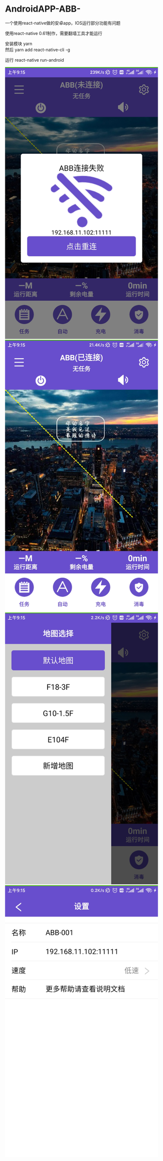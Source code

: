 # AndroidAPP-ABB-
一个使用react-native做的安卓app，IOS运行部分功能有问题

使用react-native 0.61制作，需要翻墙工具才能运行

安装模块
yarn  
然后
yarn add react-native-cli -g

运行
react-native run-android

![启动页面](https://github.com/zengkl520/AndroidAPP-ABB-/blob/master/Screenshot_2019-11-29-09-15-04-788_com.awesomeproject2333.jpg)
![主页面](https://github.com/zengkl520/AndroidAPP-ABB-/blob/master/Screenshot_2019-11-29-09-15-09-922_com.awesomeproject2333.jpg)
![菜单页面](https://github.com/zengkl520/AndroidAPP-ABB-/blob/master/Screenshot_2019-11-29-09-15-14-697_com.awesomeproject2333.jpg)
![设置页面](https://github.com/zengkl520/AndroidAPP-ABB-/blob/master/Screenshot_2019-11-29-09-15-21-914_com.awesomeproject2333.jpg)
